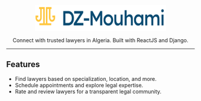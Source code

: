 <p align="center">
    <picture>
      <source media="(prefers-color-scheme: dark)" srcset="./assets/logo_dark.svg">
      <source media="(prefers-color-scheme: light)" srcset="./assets/logo_light.svg">
      <img alt="Tailwind CSS" src="./assets/logo_light.svg" width="350" height="70" style="max-width: 100%;">
    </picture>
</p>

<p align="center">
  Connect with trusted lawyers in Algeria. Built with ReactJS and Django.
</p>

------

## Features
- Find lawyers based on specialization, location, and more.
- Schedule appointments and explore legal expertise.
- Rate and review lawyers for a transparent legal community.
